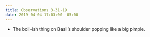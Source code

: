 ```yaml
---
title: Observations 3-31-19
date: 2019-04-04 17:03:00 -05:00
---
```


- The boil-ish thing on Basil’s shoulder popping like a big pimple.